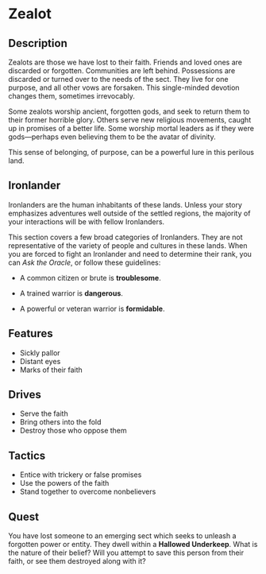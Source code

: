# Zealot

## Description
Zealots are those we have lost to their faith. Friends and loved ones are discarded or forgotten. Communities are left behind. Possessions are discarded or turned over to the needs of the sect. They live for one purpose, and all other vows are forsaken. This single-minded devotion changes them, sometimes irrevocably.

Some zealots worship ancient, forgotten gods, and seek to return them to their former horrible glory. Others serve new religious movements, caught up in promises of a better life. Some worship mortal leaders as if they were gods—perhaps even believing them to be the avatar of divinity.

This sense of belonging, of purpose, can be a powerful lure in this perilous land.

## Ironlander
Ironlanders are the human inhabitants of these lands. Unless your story emphasizes adventures well outside of the settled regions, the majority of your interactions will be with fellow Ironlanders.

This section covers a few broad categories of Ironlanders. They are not representative of the variety of people and cultures in these lands. When you are forced to fight an Ironlander and need to determine their rank, you can *Ask the Oracle*, or follow these guidelines:

  * A common citizen or brute is **troublesome**.

  * A trained warrior is **dangerous**.

  * A powerful or veteran warrior is **formidable**.

## Features
 - Sickly pallor
 - Distant eyes
 - Marks of their faith

## Drives
 - Serve the faith
 - Bring others into the fold
 - Destroy those who oppose them

## Tactics
 - Entice with trickery or false promises
 - Use the powers of the faith
 - Stand together to overcome nonbelievers

## Quest
You have lost someone to an emerging sect which seeks to unleash a forgotten power or entity. They dwell within a **Hallowed Underkeep**. What is the nature of their belief? Will you attempt to save this person from their faith, or see them destroyed along with it?



